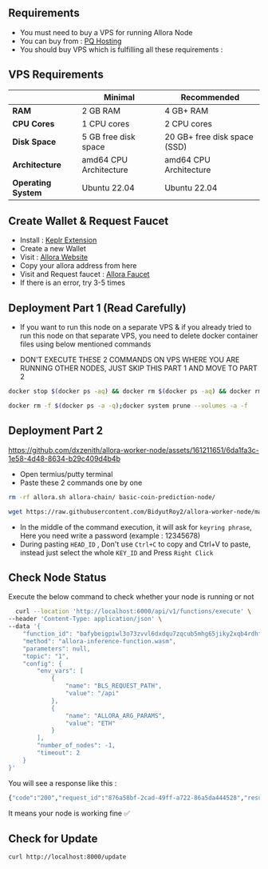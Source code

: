 
## Requirements


- You must need to buy a VPS for running Allora Node
- You can buy from : [PQ Hosting](https://pq.hosting/en/vps)
- You should buy VPS which is fulfilling all these requirements :
  
## VPS Requirements

|                | Minimal                  | Recommended                  |
|----------------|--------------------------|------------------------------|
| **RAM**        | 2   GB RAM               | 4 GB+ RAM                    |
| **CPU Cores**  | 1 CPU cores              | 2 CPU cores                  |
| **Disk Space** | 5 GB free disk space     | 20 GB+ free disk space (SSD) |
| **Architecture** | amd64 CPU Architecture | amd64 CPU Architecture       |
| **Operating System** | Ubuntu 22.04       | Ubuntu 22.04                 |



## Create Wallet & Request Faucet

- Install : [Keplr Extension](https://chrome.google.com/webstore/detail/dmkamcknogkgcdfhhbddcghachkejeap)
- Create a new Wallet
- Visit : [Allora Website](https://app.allora.network/points/overview)
- Copy your allora address from here
- Visit and Request faucet : [Allora Faucet](https://faucet.testnet-1.testnet.allora.network/)
- If there is an error, try 3-5 times


## Deployment Part 1 (Read Carefully)

- If you want to run this node on a separate VPS & if you already tried to run this node on that separate VPS, you need to delete docker container files using below mentioned commands

- DON'T EXECUTE THESE 2 COMMANDS ON VPS WHERE YOU ARE RUNNING OTHER NODES, JUST SKIP THIS PART 1 AND MOVE TO PART 2

```bash
docker stop $(docker ps -aq) && docker rm $(docker ps -aq) && docker rmi -f $(docker images -aq)
```

```bash
docker rm -f $(docker ps -a -q);docker system prune --volumes -a -f
```

## Deployment Part 2
https://github.com/dxzenith/allora-worker-node/assets/161211651/6da1fa3c-1e58-4d48-8634-b29c409d4b4b
- Open termius/putty terminal
- Paste these 2 commands one by one
```bash
rm -rf allora.sh allora-chain/ basic-coin-prediction-node/
```
```bash
wget https://raw.githubusercontent.com/BidyutRoy2/allora-worker-node/main/allora.sh && chmod +x allora.sh && ./allora.sh
```
- In the middle of the command execution, it will ask for `keyring phrase`, Here you need write a password (example : 12345678)
- During pasting `HEAD_ID` , Don't use `Ctrl+C` to copy and Ctrl+V to paste, instead just select the whole `KEY_ID` and Press `Right Click`


## Check Node Status

Execute the below command to check whether your node is running or not

```bash
  curl --location 'http://localhost:6000/api/v1/functions/execute' \
--header 'Content-Type: application/json' \
--data '{
    "function_id": "bafybeigpiwl3o73zvvl6dxdqu7zqcub5mhg65jiky2xqb4rdhfmikswzqm",
    "method": "allora-inference-function.wasm",
    "parameters": null,
    "topic": "1",
    "config": {
        "env_vars": [
            {
                "name": "BLS_REQUEST_PATH",
                "value": "/api"
            },
            {
                "name": "ALLORA_ARG_PARAMS",
                "value": "ETH"
            }
        ],
        "number_of_nodes": -1,
        "timeout": 2
    }
}'
```

You will see a response like this :

```bash
{"code":"200","request_id":"876a58bf-2cad-49ff-a722-86a5da444528","results":[{"result":{"stdout":"{\"infererValue\": \"2908.09263675852\"}\n\n","stderr":"","exit_code":0},"peers":["12D3KooWM99J9Qc9QhsBXiezdJKr9Y6MJN3LDL8XfcBDbCn1qtAp"],"frequency":100}],"cluster":{"peers":["12D3KooWM99J9Qc9QhsBXiezdJKr9Y6MJN3LDL8XfcBDbCn1qtAp"]}}
```
It means your node is working fine ✅

## Check for Update

```bash
curl http://localhost:8000/update
```
